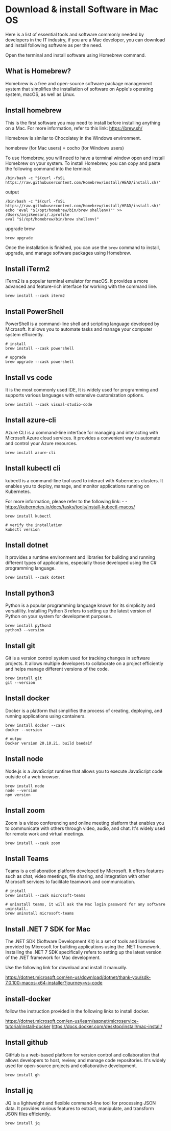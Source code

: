 # Download & install Software in Mac OS

Here is a list of essential tools and software commonly needed by developers in the IT industry, if you are a Mac developer, you can download and install following software as per the need.

Open the terminal and install software using Homebrew command.


## What is Homebrew?

Homebrew is a free and open-source software package management system that simplifies the installation of software on Apple's operating system, macOS, as well as Linux. 

## Install homebrew

This is the first software you may need to install before installing anything on a Mac. For more information, refer to this link: <https://brew.sh/>

Homebrew is similar to Chocolatey in the Windows environment.

homebrew (for Mac users) = cocho (for Windows users)

To use Homebrew, you will need to have a terminal window open and install Homebrew on your system. To install Homebrew, you can copy and paste the following command into the terminal:

```
/bin/bash -c "$(curl -fsSL https://raw.githubusercontent.com/Homebrew/install/HEAD/install.sh)"
```

output

``` 
/bin/bash -c "$(curl -fsSL https://raw.githubusercontent.com/Homebrew/install/HEAD/install.sh)"
echo 'eval "$(/opt/homebrew/bin/brew shellenv)"' >> /Users/anjikeesari/.zprofile   
eval "$(/opt/homebrew/bin/brew shellenv)"  
```
upgrade brew

``` 
brew upgrade 
```

Once the installation is finished, you can use the `brew` command to install, upgrade, and manage software packages using Homebrew.

## Install iTerm2 

iTerm2 is a popular terminal emulator for macOS. It provides a more advanced and feature-rich interface for working with the command line.

```
brew install --cask iterm2
```

## Install PowerShell

PowerShell is a command-line shell and scripting language developed by Microsoft. It allows you to automate tasks and manage your computer system efficiently.

``` 
# install
brew install --cask powershell

# upgrade
brew upgrade --cask powershell
```

## Install vs code

It is the most commonly used IDE,  It is widely used for programming and supports various languages with extensive customization options.

```
brew install --cask visual-studio-code
```

## Install azure-cli

Azure CLI is a command-line interface for managing and interacting with Microsoft Azure cloud services. It provides a convenient way to automate and control your Azure resources.

```
brew install azure-cli
```

## Install kubectl cli 

 kubectl is a command-line tool used to interact with Kubernetes clusters. It enables you to deploy, manage, and monitor applications running on Kubernetes.

For more information, please refer to the following link: - - <https://kubernetes.io/docs/tasks/tools/install-kubectl-macos/>

```
brew install kubectl

# verify the installation
kubectl version 
```

## Install dotnet

It provides a runtime environment and libraries for building and running different types of applications, especially those developed using the C# programming language. 

```
brew install --cask dotnet
```

## Install python3

Python is a popular programming language known for its simplicity and versatility. Installing Python 3 refers to setting up the latest version of Python on your system for development purposes.

```
brew install python3
python3 --version
```

## Install git

Git is a version control system used for tracking changes in software projects. It allows multiple developers to collaborate on a project efficiently and helps manage different versions of the code.

```
brew install git  
git --version    
```
## Install docker

Docker is a platform that simplifies the process of creating, deploying, and running applications using containers. 

```
brew install docker --cask
docker --version

# outpu
Docker version 20.10.21, build baeda1f
```
## Install node

Node.js is a JavaScript runtime that allows you to execute JavaScript code outside of a web browser.

```
brew install node
node --version  
npm version
```

## Install zoom

Zoom is a video conferencing and online meeting platform that enables you to communicate with others through video, audio, and chat. It's widely used for remote work and virtual meetings.

```
brew install --cask zoom
```

## Install Teams

Teams is a collaboration platform developed by Microsoft. It offers features such as chat, video meetings, file sharing, and integration with other Microsoft services to facilitate teamwork and communication.

```
# install
brew install --cask microsoft-teams

# uninstall teams, it will ask the Mac login password for any software uninstall.
brew uninstall microsoft-teams
```
## Install .NET 7 SDK for Mac

The .NET SDK (Software Development Kit) is a set of tools and libraries provided by Microsoft for building applications using the .NET framework. Installing the .NET 7 SDK specifically refers to setting up the latest version of the .NET framework for Mac development.


Use the following link for download and install it manually.

<https://dotnet.microsoft.com/en-us/download/dotnet/thank-you/sdk-7.0.100-macos-x64-installer?journey=vs-code>

## install-docker

follow the instruction provided in the following links to install docker.

<https://dotnet.microsoft.com/en-us/learn/aspnet/microservice-tutorial/install-docker>
<https://docs.docker.com/desktop/install/mac-install/>

## Install github

GitHub is a web-based platform for version control and collaboration that allows developers to host, review, and manage code repositories. It's widely used for open-source projects and collaborative development.

```
brew install gh
```

## Install jq

 JQ is a lightweight and flexible command-line tool for processing JSON data. It provides various features to extract, manipulate, and transform JSON files efficiently.

```
brew install jq
```

<!-- Here is the list of other software you may need during the development.

```
1. Zsh 
2. Homebrew - Mac
2. choco - windows
3. Chrome 
3. Alfred 
4. Iterm2 
5. Git 
6. Pycharm 
5. Visual Studio Code 
6. Vim 
7. Extentions a. Prettier b. Bracket Pair Colorizer c. Live Share 
8. Slack 
9. Zoom 
10. Droplr 
11. Loom 
12. Virtual Desktop 13. Spectical
``` -->
<!-- 
## Reference

- <https://www.youtube.com/watch?v=0MiGnwPdNGE> - How I setup the Terminal on my M1 Max MacBook Pro 
- https://www.robinwieruch.de/mac-setup-web-development/
- https://www.robinwieruch.de/mac-setup-web-development/
-->